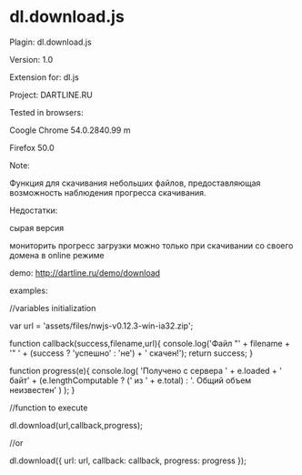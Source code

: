# dl.download.js

Plagin: dl.download.js

Version: 1.0

Extension for: dl.js

Project: DARTLINE.RU

Tested in browsers: 

Coogle Chrome 54.0.2840.99 m

Firefox 50.0

Note:

Функция для скачивания небольших файлов, предоставляющая возможность наблюдения прогресса скачивания.

Недостатки:

сырая версия

мониторить прогресс загрузки можно только при скачивании со своего домена в online режиме

demo: http://dartline.ru/demo/download

examples:
	
//variables initialization

var url = 'assets/files/nwjs-v0.12.3-win-ia32.zip';

function callback(success,filename,url){
	console.log('Файл "' + filename + '" ' + (success ? 'успешно' : 'не') + ' скачен!');
	return success;
}

function progress(e){
	console.log( 'Получено с сервера ' + e.loaded + ' байт' + 
	(e.lengthComputable ? (' из ' + e.total) : '. Общий объем неизвестен' ) );
}

//function to execute

dl.download(url,callback,progress);

//or

dl.download({
	url: url,
	callback: callback,
	progress: progress
});
